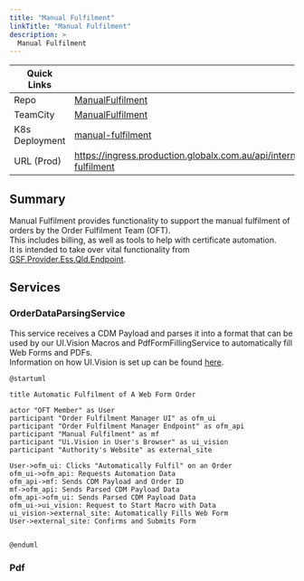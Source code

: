 ```yaml
---
title: "Manual Fulfilment"
linkTitle: "Manual Fulfilment"
description: >
  Manual Fulfilment
---
```


|Quick Links||
|---|---|
|Repo|[ManualFulfilment](https://bitbucket.globalx.com.au/projects/GSF/repos/manualfulfilment/browse)|
|TeamCity|[ManualFulfilment](https://teamcity.globalx.com.au/project/Gsf_ManualFulfilment)|
|K8s Deployment|[manual-fulfilment](https://console.cloud.google.com/kubernetes/deployment/australia-southeast1/dev-k8s/gsf-services/manual-fulfilment/)|
|URL (Prod)|https://ingress.production.globalx.com.au/api/internal/manual-fulfilment|

## Summary
Manual Fulfilment provides functionality to support the manual fulfilment of orders by the Order Fulfilment Team (OFT).\
This includes billing, as well as tools to help with certificate automation.\
It is intended to take over vital functionality from [GSF.Provider.Ess.Qld.Endpoint](https://bitbucket.globalx.com.au/projects/GSF/repos/gsf.provider.ess.qld.endpoint/browse).


## Services

### OrderDataParsingService
This service receives a CDM Payload and parses it into a format that can be used by our UI.Vision Macros and PdfFormFillingService to automatically fill Web Forms and PDFs.\
Information on how UI.Vision is set up can be found [here](https://dyedurhamau.atlassian.net/wiki/spaces/NPI/pages/10400333843/How+to+set+up+a+certificate+with+Web+Form+automation).

```plantuml
@startuml

title Automatic Fulfilment of A Web Form Order

actor "OFT Member" as User
participant "Order Fulfilment Manager UI" as ofm_ui
participant "Order Fulfilment Manager Endpoint" as ofm_api
participant "Manual Fulfilment" as mf
participant "Ui.Vision in User's Browser" as ui_vision
participant "Authority's Website" as external_site

User->ofm_ui: Clicks "Automatically Fulfil" on an Order
ofm_ui->ofm_api: Requests Automation Data 
ofm_api->mf: Sends CDM Payload and Order ID
mf->ofm_api: Sends Parsed CDM Payload Data
ofm_api->ofm_ui: Sends Parsed CDM Payload Data
ofm_ui->ui_vision: Request to Start Macro with Data
ui_vision->external_site: Automatically Fills Web Form
User->external_site: Confirms and Submits Form


@enduml
```

### Pdf